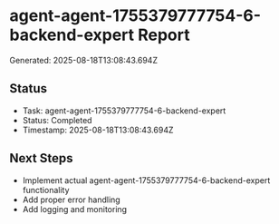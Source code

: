 # agent-agent-1755379777754-6-backend-expert Report

Generated: 2025-08-18T13:08:43.694Z

## Status
- Task: agent-agent-1755379777754-6-backend-expert
- Status: Completed
- Timestamp: 2025-08-18T13:08:43.694Z

## Next Steps
- Implement actual agent-agent-1755379777754-6-backend-expert functionality
- Add proper error handling
- Add logging and monitoring
